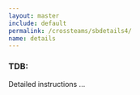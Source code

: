 ```yaml
---
layout: master
include: default
permalink: /crossteams/sbdetails4/
name: details
---
```


<h3> TDB: </h3>
Detailed instructions ...
